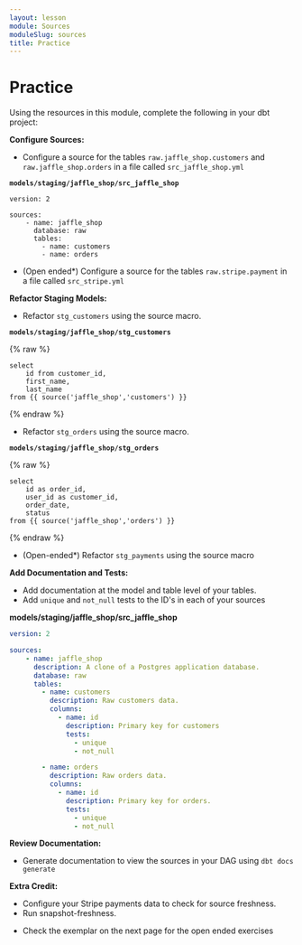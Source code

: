 ```yaml
---
layout: lesson
module: Sources
moduleSlug: sources
title: Practice
---
```


# Practice 
Using the resources in this module, complete the following in your dbt project:

**Configure Sources:**
- Configure a source for the tables `raw.jaffle_shop.customers` and `raw.jaffle_shop.orders` in a file called `src_jaffle_shop.yml`

**`models/staging/jaffle_shop/src_jaffle_shop`**

```
version: 2

sources:
    - name: jaffle_shop
      database: raw
      tables:
        - name: customers
        - name: orders
```

- (Open ended*) Configure a source for the tables `raw.stripe.payment` in a file called `src_stripe.yml`

**Refactor Staging Models:**
- Refactor `stg_customers` using the source macro.

**`models/staging/jaffle_shop/stg_customers`**

{% raw %}
```
select 
    id from customer_id,
    first_name,
    last_name
from {{ source('jaffle_shop','customers') }}
```
{% endraw %}

- Refactor `stg_orders` using the source macro.

**`models/staging/jaffle_shop/stg_orders`**

{% raw %}
```
select
    id as order_id,
    user_id as customer_id,
    order_date,
    status
from {{ source('jaffle_shop','orders') }}
```
{% endraw %}

- (Open-ended*) Refactor `stg_payments` using the source macro 

**Add Documentation and Tests:**
- Add documentation at the model and table level of your tables.
- Add `unique` and `not_null` tests to the ID's in each of your sources

**models/staging/jaffle_shop/src_jaffle_shop**

```yml
version: 2

sources:
    - name: jaffle_shop
      description: A clone of a Postgres application database.
      database: raw
      tables:
        - name: customers
          description: Raw customers data.
          columns:
            - name: id
              description: Primary key for customers
              tests:
                - unique
                - not_null

        - name: orders
          description: Raw orders data.
          columns:
            - name: id
              description: Primary key for orders.
              tests:
                - unique
                - not_null
```


**Review Documentation:**
- Generate documentation to view the sources in your DAG using `dbt docs generate`

**Extra Credit:**
- Configure your Stripe payments data to check for source freshness.
- Run snapshot-freshness.

* Check the exemplar on the next page for the open ended exercises